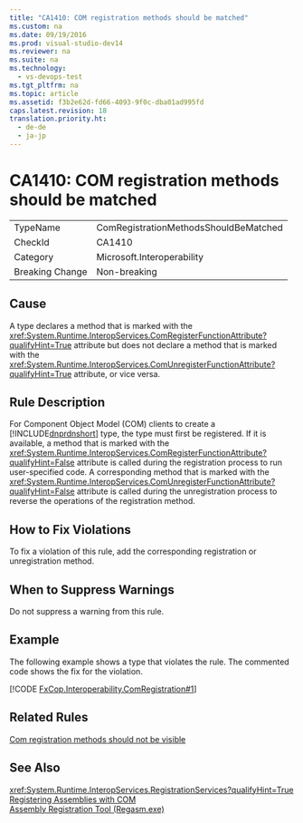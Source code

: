 ```yaml
---
title: "CA1410: COM registration methods should be matched"
ms.custom: na
ms.date: 09/19/2016
ms.prod: visual-studio-dev14
ms.reviewer: na
ms.suite: na
ms.technology: 
  - vs-devops-test
ms.tgt_pltfrm: na
ms.topic: article
ms.assetid: f3b2e62d-fd66-4093-9f0c-dba01ad995fd
caps.latest.revision: 18
translation.priority.ht: 
  - de-de
  - ja-jp
---
```

# CA1410: COM registration methods should be matched
|||  
|-|-|  
|TypeName|ComRegistrationMethodsShouldBeMatched|  
|CheckId|CA1410|  
|Category|Microsoft.Interoperability|  
|Breaking Change|Non-breaking|  
  
## Cause  
 A type declares a method that is marked with the <xref:System.Runtime.InteropServices.ComRegisterFunctionAttribute?qualifyHint=True> attribute but does not declare a method that is marked with the <xref:System.Runtime.InteropServices.ComUnregisterFunctionAttribute?qualifyHint=True> attribute, or vice versa.  
  
## Rule Description  
 For Component Object Model (COM) clients to create a [!INCLUDE[dnprdnshort](../vs140/includes/dnprdnshort_md.md)] type, the type must first be registered. If it is available, a method that is marked with the <xref:System.Runtime.InteropServices.ComRegisterFunctionAttribute?qualifyHint=False> attribute is called during the registration process to run user-specified code. A corresponding method that is marked with the <xref:System.Runtime.InteropServices.ComUnregisterFunctionAttribute?qualifyHint=False> attribute is called during the unregistration process to reverse the operations of the registration method.  
  
## How to Fix Violations  
 To fix a violation of this rule, add the corresponding registration or unregistration method.  
  
## When to Suppress Warnings  
 Do not suppress a warning from this rule.  
  
## Example  
 The following example shows a type that violates the rule. The commented code shows the fix for the violation.  
  
 [!CODE [FxCop.Interoperability.ComRegistration#1](../CodeSnippet/VS_Snippets_CodeAnalysis/FxCop.Interoperability.ComRegistration#1)]  
  
## Related Rules  
 [Com registration methods should not be visible](../Topic/CA1411:%20COM%20registration%20methods%20should%20not%20be%20visible.md)  
  
## See Also  
 <xref:System.Runtime.InteropServices.RegistrationServices?qualifyHint=True>   
 [Registering Assemblies with COM](assetId:///87925795-a3ae-4833-b138-125413478551)   
 [Assembly Registration Tool (Regasm.exe)](assetId:///e190e342-36ef-4651-a0b4-0e8c2c0281cb)